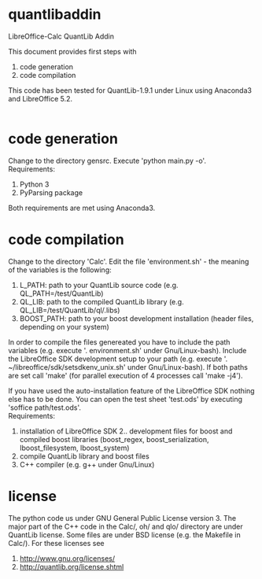 # quantlibaddin
LibreOffice-Calc QuantLib Addin

This document provides first steps with<br />
  1. code generation
  2. code compilation

This code has been tested for QuantLib-1.9.1 under Linux using Anaconda3 and 
LibreOffice 5.2. <br />
<br />

# code generation
Change to the directory gensrc. Execute 'python main.py -o'. <br />
Requirements:<br />
  1. Python 3
  2. PyParsing package

Both requirements are met using Anaconda3. <br />

# code compilation
Change to the directory 'Calc'. Edit the file 'environment.sh' -
the meaning of the variables is the following:<br />
  1. L_PATH: path to your QuantLib source code (e.g. QL_PATH=/test/QuantLib)
  2. QL_LIB: path to the compiled QuantLib library (e.g. QL_LIB=/test/QuantLib/ql/.libs)
  3. BOOST_PATH: path to your boost development installation (header files, depending 
       on your system)
       
In order to compile the files genereated you have to include the path variables (e.g.
execute '. environment.sh' under Gnu/Linux-bash). Include the LibreOffice SDK development 
setup to your path (e.g. execute '. ~/libreoffice/sdk/setsdkenv_unix.sh' under Gnu/Linux-bash).
If both paths are set call 'make' (for parallel execution of 4 processes call 'make -j4'). <br />


If you have used the auto-installation feature of the LibreOffice SDK nothing else has to 
be done. You can open the test sheet 'test.ods' by executing 'soffice path/test.ods'. <br />
Requirements: <br />
  1. installation of LibreOffice SDK 
  2.. development files for boost and compiled boost libraries (boost_regex, boost_serialization, lboost_filesystem, lboost_system)
  3. compile QuantLib library and boost files 
  4. C++ compiler (e.g. g++ under Gnu/Linux)

# license
The python code us under GNU General Public License version 3. The major part of the 
C++ code in the Calc/, oh/ and qlo/ directory are under QuantLib license. Some files 
are under BSD license (e.g. the Makefile in Calc/). For these licenses see<br />
  1. <http://www.gnu.org/licenses/>
  2. <http://quantlib.org/license.shtml>

